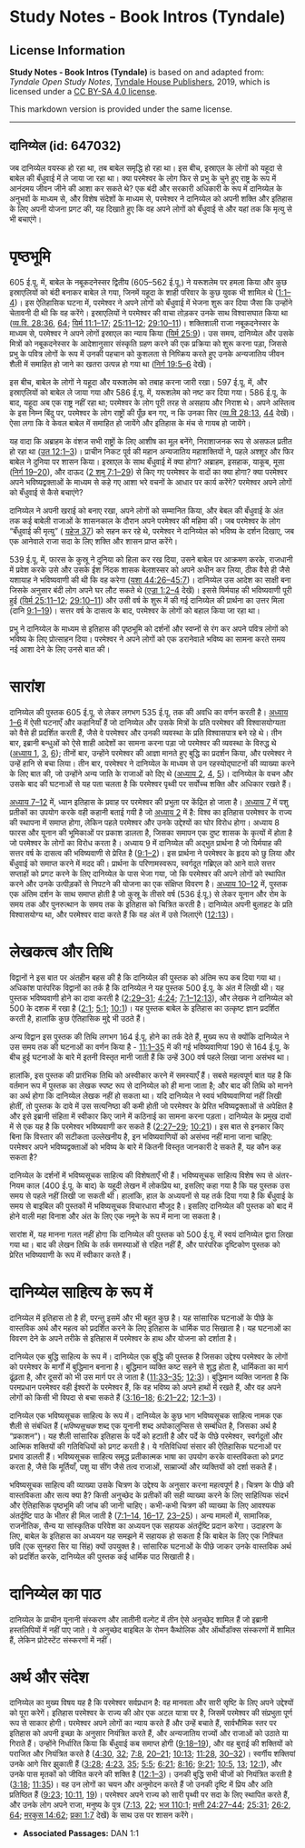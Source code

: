 # Study Notes - Book Intros (Tyndale)

## License Information

**Study Notes - Book Intros (Tyndale)** is based on and adapted from: _Tyndale Open Study Notes_, [Tyndale House Publishers](https://tyndaleopenresources.com/), 2019, which is licensed under a [CC BY-SA 4.0 license](https://creativecommons.org/licenses/by-sa/4.0/legalcode.en).

This markdown version is provided under the same license.



--------------------------------

## दानिय्येल (id: 647032)

जब दानिय्येल वयस्क हो रहा था, तब बाबेल समृद्धि हो रहा था। इस बीच, इस्राएल के लोगों को यहूदा से बाबेल की बँधुवाई में ले जाया जा रहा था। क्या परमेश्वर के लोग फिर से प्रभु के चुने हुए राष्ट्र के रूप में आनंदमय जीवन जीने की आशा कर सकते थे? एक बंदी और सरकारी अधिकारी के रूप में दानिय्येल के अनुभवों के माध्यम से, और विशेष संदेशों के माध्यम से, परमेश्वर ने दानिय्येल को अपनी शक्ति और इतिहास के लिए अपनी योजना प्रगट की, यह दिखाते हुए कि वह अपने लोगों को बँधुवाई से और यहां तक कि मृत्यु से भी बचाएंगे।

पृष्ठभूमि
=========

605 ई.पू. में, बाबेल के नबूकदनेस्सर द्वितीय (605–562 ई.पू.) ने यरूशलेम पर हमला किया और कुछ इस्राएलियों को बंदी बनाकर बाबेल ले गया, जिनमें यहूदा के शाही परिवार के कुछ युवक भी शामिल थे ([1:1–4](https://ref.ly/Dan1:1-Dan1:4))। इस ऐतिहासिक घटना में, परमेश्वर ने अपने लोगों को बँधुवाई में भेजना शुरू कर दिया जैसा कि उन्होंने चेतावनी दी थी कि वह करेंगे। इस्राएलियों ने परमेश्वर की वाचा तोड़कर उनके साथ विश्वासघात किया था ([व्य.वि. 28:36](https://ref.ly/Deut28:36), [64](https://ref.ly/Deut28:64); [यिर्म 11:1–17](https://ref.ly/Jer11:1-Jer11:17); [25:11–12](https://ref.ly/Jer25:11-Jer25:12); [29:10–11](https://ref.ly/Jer29:10-Jer29:11))। शक्तिशाली राजा नबूकदनेस्सर के माध्यम से, परमेश्वर ने अपने लोगों इस्राएल का न्याय किया ([यिर्म 25:9](https://ref.ly/Jer25:9))। उस समय, दानिय्येल और उसके मित्रों को नबूकदनेस्सर के आदेशानुसार संस्कृति ग्रहण करने की एक प्रक्रिया को शुरू करना पड़ा, जिससे प्रभु के पवित्र लोगों के रूप में उनकी पहचान को कुशलता से निष्क्रिय करते हुए उनके अन्यजातिय जीवन शैली में समाहित हो जाने का खतरा उत्पन्न हो गया था ([निर्ग 19:5–6](https://ref.ly/Exod19:5-Exod19:6) देखें)।

इस बीच, बाबेल के लोगों ने यहूदा और यरूशलेम को तबाह करना जारी रखा। 597 ई.पू. में, और इस्राएलियों को बाबेल ले जाया गया और 586 ई.पू. में, यरूशलेम को नष्ट कर दिया गया। 586 ई.पू. के बाद, यहूदा अब एक राष्ट्र नहीं रहा था; परमेश्वर के लोग पूरी तरह से असहाय और निराश थे। अपने अस्तित्व के इस निम्न बिंदु पर, परमेश्वर के लोग राष्ट्रों की पूँछ बन गए, न कि उनका सिर ([व्य.वि 28:13](https://ref.ly/Deut28:13), [44](https://ref.ly/Deut28:44) देखें)। ऐसा लगा कि वे केवल बाबेल में समाहित हो जायेंगे और इतिहास के मंच से गायब हो जायेंगे।

यह वादा कि अब्राहम के वंशज सभी राष्ट्रों के लिए आशीष का मूल बनेंगे, निराशाजनक रूप से असफल प्रतीत हो रहा था ([उत 12:1–3](https://ref.ly/Gen12:1-Gen12:3))। प्राचीन निकट पूर्व की महान अन्यजातिय महाशक्तियों ने, पहले अश्शूर और फिर बाबेल ने दुनिया पर शासन किया। इस्राएल के साथ बँधुवाई में क्या होगा? अब्राहम, इसहाक, याकूब, मूसा ([निर्ग 19–20](https://ref.ly/Exod19:1-Exod20:26)), और दाऊद ([2 शमु 7:1–29](https://ref.ly/2Sam7:1-2Sam7:29)) से किए गए परमेश्वर के वादों का क्या होगा? क्या परमेश्वर अपने भविष्यद्वक्ताओं के माध्यम से कहे गए आशा भरे वचनों के आधार पर कार्य करेंगे? परमेश्वर अपने लोगों को बँधुवाई से कैसे बचाएंगे?

दानिय्येल ने अपनी खराई को बनाए रखा, अपने लोगों को सम्मानित किया, और बेबल की बँधुवाई के अंत तक कई बाबेली राजाओं के शासनकाल के दौरान अपने परमेश्वर की महिमा की। जब परमेश्वर के लोग “बँधुवाई की मृत्यु” ( [यहेज 37](https://ref.ly/Ezek37:1-Ezek37:28)) को सहन कर रहे थे, परमेश्वर ने दानिय्येल को भविष्य के दर्शन दिखाए, जब एक आनेवाले राजा सदा के लिए शक्ति और शासन प्राप्त करेंगे।

539 ई.पू. में, फारस के कुस्रू ने दुनिया को हिला कर रख दिया, उसने बाबेल पर आक्रमण करके, राजधानी में प्रवेश करके उसे और उसके ईश निंदक शासक बेलशस्सर को अपने अधीन कर लिया, ठीक वैसे ही जैसे यशायाह ने भविष्यवाणी की थी कि वह करेगा ([यशा 44:26–45:7](https://ref.ly/Isa44:26-Isa45:7))। दानिय्येल उस आदेश का साक्षी बना जिसके अनुसार बंदी लोग अपने घर लौट सकते थे ([एज्रा 1:2–4](https://ref.ly/Ezra1:2-Ezra1:4) देखें)। इससे यिर्मयाह की भविष्यवाणी पूरी हुई ([यिर्म 25:11–12](https://ref.ly/Jer25:11-Jer25:12); [29:10–11](https://ref.ly/Jer29:10-Jer29:11)) और उसी वर्ष के शुरू में की गई दानिय्येल की प्रार्थना का उत्तर मिला (दानि [9:1–19](https://ref.ly/Dan9:1-Dan9:19))। सत्तर वर्ष के दासत्व के बाद, परमेश्वर के लोगों को बहाल किया जा रहा था।

प्रभु ने दानिय्येल के माध्यम से इतिहास की पृष्ठभूमि को दर्शनों और स्वप्नों से रंग कर अपने पवित्र लोगों को भविष्य के लिए प्रोत्साहन दिया। परमेश्वर ने अपने लोगों को एक डरानेवाले भविष्य का सामना करते समय नई आशा देने के लिए उनसे बात की।

सारांश
======

दानिय्येल की पुस्तक 605 ई.पू. से लेकर लगभग 535 ई.पू. तक की अवधि का वर्णन करती है। [अध्याय 1–6](https://ref.ly/Dan1:1-Dan6:28) में ऐसी घटनाएँ और कहानियाँ हैं जो दानिय्येल और उसके मित्रों के प्रति परमेश्वर की विश्वासयोग्यता को वैसे ही प्रदर्शित करती हैं, जैसे वे परमेश्वर और उनकी व्यवस्था के प्रति विश्वासपात्र बने रहे थे। तीन बार, इब्रानी बन्धुओं को ऐसे शाही आदेशों का सामना करना पड़ा जो परमेश्वर की व्यवस्था के विरुद्ध थे ([अध्याय 1](https://ref.ly/Dan1:1-Dan1:21), [3](https://ref.ly/Dan3:1-Dan3:30), [6](https://ref.ly/Dan6:1-Dan6:28)); तीनों बार, उन्होंने परमेश्वर की आज्ञा मानते हुए बुद्धि का प्रदर्शन किया, और परमेश्वर ने उन्हें हानि से बचा लिया। तीन बार, परमेश्वर ने दानिय्येल के माध्यम से उन रहस्योद्घाटनों की व्याख्या करने के लिए बात की, जो उन्होंने अन्य जाति के राजाओं को दिए थे ([अध्याय 2](https://ref.ly/Dan2:1-Dan2:49), [4](https://ref.ly/Dan4:1-Dan4:37), [5](https://ref.ly/Dan5:1-Dan5:31))। दानिय्येल के वचन और उसके बाद की घटनाओं से यह पता चलता है कि परमेश्वर पृथ्वी पर सर्वोच्च शक्ति और अधिकार रखते हैं।

[अध्याय 7–12](https://ref.ly/Dan7:1-Dan12:13) में, ध्यान इतिहास के प्रवाह पर परमेश्वर की प्रभुता पर केंद्रित हो जाता है। [अध्याय 7](https://ref.ly/Dan7:1-Dan7:28) में पशु प्रतीकों का उपयोग करके वही कहानी बताई गयी है जो [अध्याय 2](https://ref.ly/Dan2:1-Dan2:49) में है: विश्व का इतिहास परमेश्वर के राज्य की स्थापना में समाप्त होगा, लेकिन पहले परमेश्वर और उनके उद्देश्यों का घोर विरोध होगा। अध्याय 8 फारस और यूनान की भूमिकाओं पर प्रकाश डालता है, जिसका समापन एक दुष्ट शासक के कृत्यों में होता है जो परमेश्वर के लोगों का विरोध करता है। अध्याय 9 में दानिय्येल की अद्भुत प्रार्थना है जो यिर्मयाह की सत्तर वर्ष के दासत्व की भविष्यवाणी से प्रेरित है ([9:1–2](https://ref.ly/Dan9:1-Dan9:2))। इस प्रार्थना ने परमेश्वर के हृदय को छु लिया और बँधुवाई को समाप्त करने में मदद की। प्रार्थना के परिणामस्वरूप, स्वर्गदूत गब्रिएल को आने वाले सत्तर सप्ताहों को प्रगट करने के लिए दानिय्येल के पास भेजा गया, जो कि परमेश्वर की अपने लोगों को स्थापित करने और उनके उत्पीड़कों से निपटने की योजना का एक संक्षिप्त विवरण है। [अध्याय 10–12](https://ref.ly/Dan10:1-Dan12:13) में, पुस्तक एक अंतिम दर्शन के साथ समाप्त होती है जो कुस्रू के तीसरे वर्ष (536 ई.पू.) से लेकर यूनान और रोम के समय तक और पुनरुत्थान के समय तक के इतिहास को चित्रित करती है। दानिय्येल अपनी बुलाहट के प्रति विश्वासयोग्य था, और परमेश्वर वादा करते हैं कि वह अंत में उसे जिलाएंगे ([12:13](https://ref.ly/Dan12:13))।

लेखकत्व और तिथि
===============

विद्वानों ने इस बात पर अंतहीन बहस की है कि दानिय्येल की पुस्तक को अंतिम रूप कब दिया गया था। अधिकांश पारंपरिक विद्वानों का तर्क है कि दानिय्येल ने यह पुस्तक 500 ई.पू. के अंत में लिखी थी। यह पुस्तक भविष्यवाणी होने का दावा करती है ([2:29–31](https://ref.ly/Dan2:29-Dan2:31); [4:24](https://ref.ly/Dan4:24); [7:1–12:13](https://ref.ly/Dan7:1-Dan12:13)), और लेखक ने दानिय्येल को 500 के दशक में रखा है ([2:1](https://ref.ly/Dan2:1); [5:1](https://ref.ly/Dan5:1); [10:1](https://ref.ly/Dan10:1))। यह पुस्तक बाबेल के इतिहास का उत्कृष्ट ज्ञान प्रदर्शित करती है, हालांकि कुछ ऐतिहासिक मुद्दे भी उठते हैं।

अन्य विद्वान इस पुस्तक की तिथि लगभग 164 ई.पू. होने का तर्क देते हैं, मुख्य रूप से क्योंकि दानिय्येल ने उस समय तक की घटनाओं का वर्णन किया है \- [11:1–35](https://ref.ly/Dan11:1-Dan11:35) में की गई भविष्यवाणियां 190 से 164 ई.पू. के बीच हुई घटनाओं के बारे में इतनी विस्तृत मानी जाती हैं कि उन्हें 300 वर्ष पहले लिखा जाना असंभव था।

हालांकि, इस पुस्तक की प्रारंभिक तिथि को अस्वीकार करने में समस्याएँ हैं। सबसे महत्वपूर्ण बात यह है कि वर्तमान रूप में पुस्तक का लेखक स्पष्ट रूप से दानिय्येल को ही माना जाता है; और बाद की तिथि को मानने का अर्थ होगा कि दानिय्येल लेखक नहीं हो सकता था। यदि दानिय्येल ने स्वयं भविष्यवाणियां नहीं लिखी होतीं, तो पुस्तक के दावे में उस सत्यनिष्ठा की कमी होती जो परमेश्वर के प्रेरित भविष्यद्वक्ताओं से अपेक्षित है और इसे इब्रानी संहिता में स्वीकार किए जाने में कठिनाई का सामना करना पड़ता। दानिय्येल के प्रमुख दावों में से एक यह है कि परमेश्वर भविष्यवाणी कर सकते हैं ([2:27–29](https://ref.ly/Dan2:27-Dan2:29); [10:21](https://ref.ly/Dan10:21))। इस बात से इनकार किए बिना कि विस्तार की सटीकता उल्लेखनीय है, इन भविष्यवाणियों को असंभव नहीं माना जाना चाहिए: परमेश्वर अपने भविष्यद्वक्ताओं को भविष्य के बारे में कितनी विस्तृत जानकारी दे सकते हैं, यह कौन कह सकता है?

दानिय्येल के दर्शनों में भविष्यसूचक साहित्य की विशेषताएँ भी हैं। भविष्यसूचक साहित्य विशेष रूप से अंतर\-नियम काल (400 ई.पू. के बाद) के यहूदी लेखन में लोकप्रिय था, इसलिए कहा गया है कि यह पुस्तक उस समय से पहले नहीं लिखी जा सकती थी। हालांकि, हाल के अध्ययनों से यह तर्क दिया गया है कि बँधुवाई के समय से बाइबिल की पुस्तकों में भविष्यसूचक विचारधारा मौजूद है। इसलिए दानिय्येल की पुस्तक को बाद में होने वाली महा विनाश और अंत के लिए एक नमूने के रूप में माना जा सकता है।

सारांश में, यह मानना ​​गलत नहीं होगा कि दानिय्येल की पुस्तक को 500 ई.पू. में स्वयं दानिय्येल द्वारा लिखा गया था। बाद की लेखन तिथि के तर्क समस्याओं से रहित नहीं हैं, और पारंपरिक दृष्टिकोण पुस्तक को प्रेरित भविष्यवाणी के रूप में स्वीकार करते हैं।

दानिय्येल साहित्य के रूप में
============================

दानिय्येल में इतिहास तो है ही, परन्तु इसमें और भी बहुत कुछ है। यह सांसारिक घटनाओं के पीछे के वास्तविक अर्थ और महत्व को प्रदर्शित करने के लिए इतिहास के धार्मिक पाठ सिखाता है। यह घटनाओं का विवरण देने के अपने तरीके से इतिहास में परमेश्वर के हाथ और योजना को दर्शाता है।

दानिय्येल एक बुद्धि साहित्य के रूप में। दानिय्येल एक बुद्धि की पुस्तक है जिसका उद्देश्य परमेश्वर के लोगों को परमेश्वर के मार्गों में बुद्धिमान बनाना है। बुद्धिमान व्यक्ति कष्ट सहने से शुद्ध होता है, धार्मिकता का मार्ग ढूंढ़ता है, और दूसरों को भी उस मार्ग पर ले जाता है ([11:33–35](https://ref.ly/Dan11:33-Dan11:35); [12:3](https://ref.ly/Dan12:3))। बुद्धिमान व्यक्ति जानता है कि परमप्रधान परमेश्वर वही ईश्वरों के परमेश्वर हैं, कि वह भविष्य को अपने हाथों में रखते हैं, और वह अपने लोगों को किसी भी विपदा से बचा सकते हैं ([3:16–18](https://ref.ly/Dan3:16-Dan3:18); [6:21–22](https://ref.ly/Dan6:21-Dan6:22); [12:1–3](https://ref.ly/Dan12:1-Dan12:3))।

दानिय्येल एक भविष्यसूचक साहित्य के रूप में। दानिय्येल के कुछ भाग भविष्यसूचक साहित्य नामक एक शैली से संबंधित हैं (*भविष्यसूचक* शब्द एक यूनानी शब्द अपोकालुप्सिस से सम्बंधित है, जिसका अर्थ है “प्रकाशन”)। यह शैली सांसारिक इतिहास के पर्दे को हटाती है और पर्दे के पीछे परमेश्वर, स्वर्गदूतों और आत्मिक शक्तियों की गतिविधियों को प्रगट करती है। ये गतिविधियां संसार की ऐतिहासिक घटनाओं पर प्रभाव डालती हैं। भविष्यसूचक साहित्य समृद्ध प्रतीकात्मक भाषा का उपयोग करके वास्तविकता को प्रगट करता है, जैसे कि मूर्तियाँ, पशु या सींग जैसे तत्व राजाओं, साम्राज्यों और व्यक्तियों को दर्शा सकते हैं।

भविष्यसूचक साहित्य की व्याख्या उसके चित्रण के उद्देश्य के अनुसार करना महत्वपूर्ण है। चित्रण के पीछे की वास्तविकता और सत्य क्या है? किसी अनुच्छेद के प्रतीकों की सही व्याख्या करने के लिए साहित्यिक संदर्भ और ऐतिहासिक पृष्ठभूमि की जांच की जानी चाहिए। कभी\-कभी चित्रण की व्याख्या के लिए आवश्यक अंतर्दृष्टि पाठ के भीतर ही मिल जाती है ([7:1–14](https://ref.ly/Dan7:1-Dan7:14), [16–17](https://ref.ly/Dan7:16-Dan7:17), [23–25](https://ref.ly/Dan7:23-Dan7:25))। अन्य मामलों में, सामाजिक, राजनीतिक, सैन्य या सांस्कृतिक परिवेश का अध्ययन एक सहायक अंतर्दृष्टि प्रदान करेगा। उदाहरण के लिए, बाबेल के इतिहास का अध्ययन यह समझने में सहायक हो सकता है कि बाबेल के लिए एक निश्चित छवि (एक सुनहरा सिर या सिंह) क्यों उपयुक्त है। सांसारिक घटनाओं के पीछे जाकर उनके वास्तविक अर्थ को प्रदर्शित करके, दानिय्येल की पुस्तक कई धार्मिक पाठ सिखाती है।

दानिय्येल का पाठ
================

दानिय्येल के प्राचीन यूनानी संस्करण और लातीनी वल्गेट में तीन ऐसे अनुच्छेद शामिल हैं जो इब्रानी हस्तलिपियों में नहीं पाए जाते। ये अनुच्छेद बाइबिल के रोमन कैथोलिक और ऑर्थोडॉक्स संस्करणों में शामिल हैं, लेकिन प्रोटेस्टेंट संस्करणों में नहीं।

अर्थ और संदेश
=============

दानिय्येल का मुख्य विषय यह है कि परमेश्वर सर्वप्रधान है: वह मानवता और सारी सृष्टि के लिए अपने उद्देश्यों को पूरा करेगें। इतिहास परमेश्वर के राज्य की ओर एक अटल यात्रा पर है, जिसमें परमेश्वर की संप्रभुता पूर्ण रूप से साकार होगी। परमेश्वर अपने लोगों का न्याय करते हैं और उन्हें बचाते हैं, सार्वभौमिक स्तर पर इतिहास को अपनी इच्छा के अनुसार नियंत्रित करते हैं, और अन्यजातिय राज्यों और राजाओं को उठाते या गिराते हैं। उन्होंने निर्धारित किया कि बँधुवाई कब समाप्त होगी ([9:18–19](https://ref.ly/Dan9:18-Dan9:19)), और वह बुराई की शक्तियों को पराजित और नियंत्रित करते है ([4:30](https://ref.ly/Dan4:30), [32](https://ref.ly/Dan4:32); [7:8](https://ref.ly/Dan7:8), [20–21](https://ref.ly/Dan7:20-Dan7:21); [10:13](https://ref.ly/Dan10:13); [11:28](https://ref.ly/Dan11:28), [30–32](https://ref.ly/Dan11:30-Dan11:32))। स्वर्गीय शक्तियां उनके आगे सिर झुकाती हैं ([3:28](https://ref.ly/Dan3:28); [4:23](https://ref.ly/Dan4:23), [35](https://ref.ly/Dan4:35); [5:5](https://ref.ly/Dan5:5); [6:21](https://ref.ly/Dan6:21); [8:16](https://ref.ly/Dan8:16); [9:21](https://ref.ly/Dan9:21); [10:5](https://ref.ly/Dan10:5), [13](https://ref.ly/Dan10:13); [12:1](https://ref.ly/Dan12:1)), और उनके पास मृतकों को जीवित करने की शक्ति है ([12:1–3](https://ref.ly/Dan12:1-Dan12:3))। उनकी बुद्धि सभी चीजों को नियंत्रित करती है ([3:18](https://ref.ly/Dan3:18); [11:35](https://ref.ly/Dan11:35))। वह उन लोगों का चयन और अनुमोदन करते हैं जो उनकी दृष्टि में प्रिय और अति प्रतिष्ठित हैं ([9:23](https://ref.ly/Dan9:23); [10:11](https://ref.ly/Dan10:11), [19](https://ref.ly/Dan10:19))। परमेश्वर अपने राज्य को सारी पृथ्वी पर सदा के लिए स्थापित करते हैं, और उनके लोग अपने राजा, मनुष्य के पुत्र ([7:13](https://ref.ly/Dan7:13), [22](https://ref.ly/Dan7:22); [भज 110:1](https://ref.ly/Ps110:1); [मत्ती 24:27–44](https://ref.ly/Matt24:27-Matt24:44); [25:31](https://ref.ly/Matt25:31); [26:2](https://ref.ly/Matt26:2), [64](https://ref.ly/Matt26:64); [मरकुस 14:62](https://ref.ly/Mark14:62); [प्रका 1:7](https://ref.ly/Rev1:7) देखें) के साथ उस पर शासन करेंगे।

* **Associated Passages:** DAN 1:1

